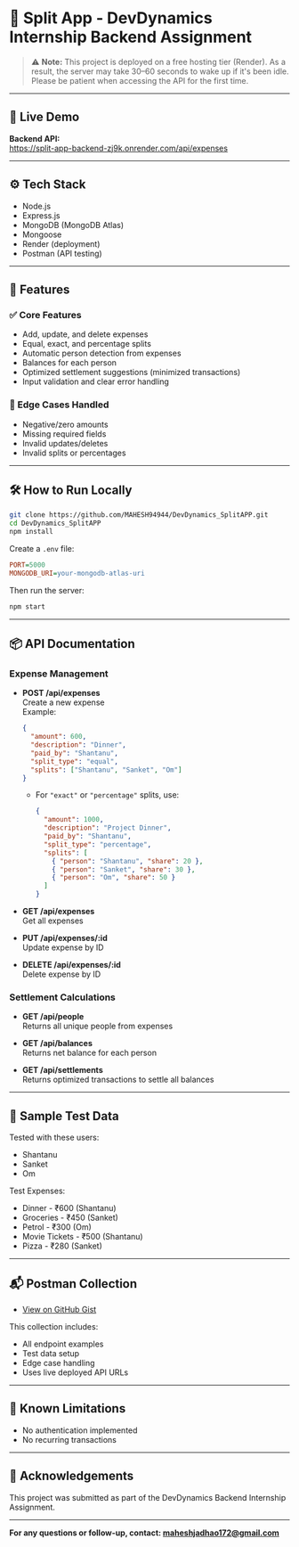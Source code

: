 # 💸 Split App - DevDynamics Internship Backend Assignment

> ⚠️ **Note:** This project is deployed on a free hosting tier (Render). As a result, the server may take 30–60 seconds to wake up if it's been idle. Please be patient when accessing the API for the first time.

---

## 🚀 Live Demo

**Backend API:**  
https://split-app-backend-zj9k.onrender.com/api/expenses

---

## ⚙️ Tech Stack

- Node.js
- Express.js
- MongoDB (MongoDB Atlas)
- Mongoose
- Render (deployment)
- Postman (API testing)

---

## 📁 Features

### ✅ Core Features

- Add, update, and delete expenses
- Equal, exact, and percentage splits
- Automatic person detection from expenses
- Balances for each person
- Optimized settlement suggestions (minimized transactions)
- Input validation and clear error handling

### 🧪 Edge Cases Handled

- Negative/zero amounts
- Missing required fields
- Invalid updates/deletes
- Invalid splits or percentages

---

## 🛠️ How to Run Locally

```bash
git clone https://github.com/MAHESH94944/DevDynamics_SplitAPP.git
cd DevDynamics_SplitAPP
npm install
```

Create a `.env` file:

```ini
PORT=5000
MONGODB_URI=your-mongodb-atlas-uri
```

Then run the server:

```bash
npm start
```

---

## 📦 API Documentation

### Expense Management

- **POST /api/expenses**  
  Create a new expense  
  Example:

  ```json
  {
    "amount": 600,
    "description": "Dinner",
    "paid_by": "Shantanu",
    "split_type": "equal",
    "splits": ["Shantanu", "Sanket", "Om"]
  }
  ```

  - For `"exact"` or `"percentage"` splits, use:
    ```json
    {
      "amount": 1000,
      "description": "Project Dinner",
      "paid_by": "Shantanu",
      "split_type": "percentage",
      "splits": [
        { "person": "Shantanu", "share": 20 },
        { "person": "Sanket", "share": 30 },
        { "person": "Om", "share": 50 }
      ]
    }
    ```

- **GET /api/expenses**  
  Get all expenses

- **PUT /api/expenses/:id**  
  Update expense by ID

- **DELETE /api/expenses/:id**  
  Delete expense by ID

### Settlement Calculations

- **GET /api/people**  
  Returns all unique people from expenses

- **GET /api/balances**  
  Returns net balance for each person

- **GET /api/settlements**  
  Returns optimized transactions to settle all balances

---

## 🔁 Sample Test Data

Tested with these users:

- Shantanu
- Sanket
- Om

Test Expenses:

- Dinner - ₹600 (Shantanu)
- Groceries - ₹450 (Sanket)
- Petrol - ₹300 (Om)
- Movie Tickets - ₹500 (Shantanu)
- Pizza - ₹280 (Sanket)

---

## 📬 Postman Collection

- [View on GitHub Gist](https://gist.github.com/MAHESH94944/9e994d7bfe482643b8b7b43de1496168)

This collection includes:

- All endpoint examples
- Test data setup
- Edge case handling
- Uses live deployed API URLs

---

## 📌 Known Limitations

- No authentication implemented
- No recurring transactions

---

## 👏 Acknowledgements

This project was submitted as part of the DevDynamics Backend Internship Assignment.

---

**For any questions or follow-up, contact: [maheshjadhao172@gmail.com](mailto:maheshjadhao172@gmail.com)**
